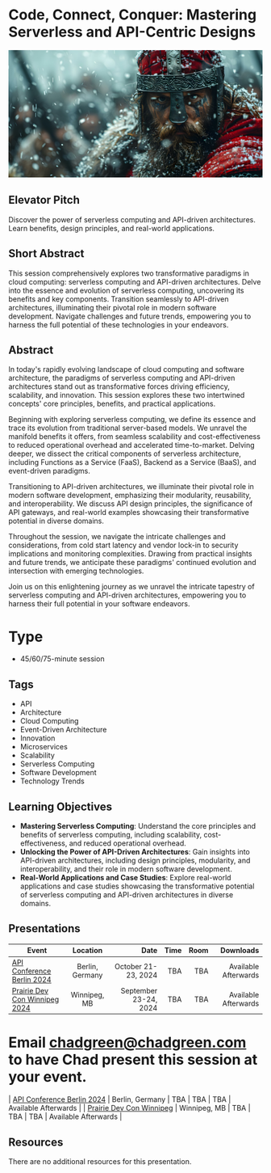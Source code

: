# Code, Connect, Conquer: Mastering Serverless and API-Centric Designs

![Code, Connect, Conquer: Mastering Serverless and API-Centric Designs](thumbnail.jpg)

## Elevator Pitch

Discover the power of serverless computing and API-driven architectures. Learn benefits, design principles, and real-world applications.

## Short Abstract

This session comprehensively explores two transformative paradigms in cloud computing: serverless computing and API-driven architectures. Delve into the essence and evolution of serverless computing, uncovering its benefits and key components. Transition seamlessly to API-driven architectures, illuminating their pivotal role in modern software development. Navigate challenges and future trends, empowering you to harness the full potential of these technologies in your endeavors.

## Abstract
In today's rapidly evolving landscape of cloud computing and software architecture, the paradigms of serverless computing and API-driven architectures stand out as transformative forces driving efficiency, scalability, and innovation. This session explores these two intertwined concepts' core principles, benefits, and practical applications.

Beginning with exploring serverless computing, we define its essence and trace its evolution from traditional server-based models. We unravel the manifold benefits it offers, from seamless scalability and cost-effectiveness to reduced operational overhead and accelerated time-to-market. Delving deeper, we dissect the critical components of serverless architecture, including Functions as a Service (FaaS), Backend as a Service (BaaS), and event-driven paradigms.

Transitioning to API-driven architectures, we illuminate their pivotal role in modern software development, emphasizing their modularity, reusability, and interoperability. We discuss API design principles, the significance of API gateways, and real-world examples showcasing their transformative potential in diverse domains.

Throughout the session, we navigate the intricate challenges and considerations, from cold start latency and vendor lock-in to security implications and monitoring complexities. Drawing from practical insights and future trends, we anticipate these paradigms' continued evolution and intersection with emerging technologies.

Join us on this enlightening journey as we unravel the intricate tapestry of serverless computing and API-driven architectures, empowering you to harness their full potential in your software endeavors.

# Type
- 45/60/75-minute session

## Tags
- API
- Architecture
- Cloud Computing
- Event-Driven Architecture
- Innovation
- Microservices
- Scalability
- Serverless Computing
- Software Development
- Technology Trends

## Learning Objectives
- **Mastering Serverless Computing**: Understand the core principles and benefits of serverless computing, including scalability, cost-effectiveness, and reduced operational overhead.
- **Unlocking the Power of API-Driven Architectures**: Gain insights into API-driven architectures, including design principles, modularity, and interoperability, and their role in modern software development.
- **Real-World Applications and Case Studies**: Explore real-world applications and case studies showcasing the transformative potential of serverless computing and API-driven architectures in diverse domains.

## Presentations

| Event | Location | Date | Time | Room | Downloads |
|-------|:--------:|-----:|-----:|-----:|----------:|
| [API Conference Berlin 2024](https://apiconference.net/berlin/) | Berlin, Germany | October 21-23, 2024 | TBA | TBA | Available Afterwards |
| [Prairie Dev Con Winnipeg 2024](https://www.prairiedevcon.com/winnipeg.html) | Winnipeg, MB | September 23-24, 2024 | TBA | TBA | Available Afterwards |

Email [chadgreen@chadgreen.com](mailto:chadgreen@chadgreen.com?subject=Presentation%20Request:%20Code%20Connect%20Conquer) to have Chad present this session at your event.
=======
| [API Conference Berlin 2024](https://apiconference.net/berlin/) | Berlin, Germany | TBA | TBA | TBA | Available Afterwards |
| [Prairie Dev Con Winnipeg](https://www.prairiedevcon.com/winnipeg.html) | Winnipeg, MB | TBA | TBA | TBA | Available Afterwards |

## Resources

There are no additional resources for this presentation.